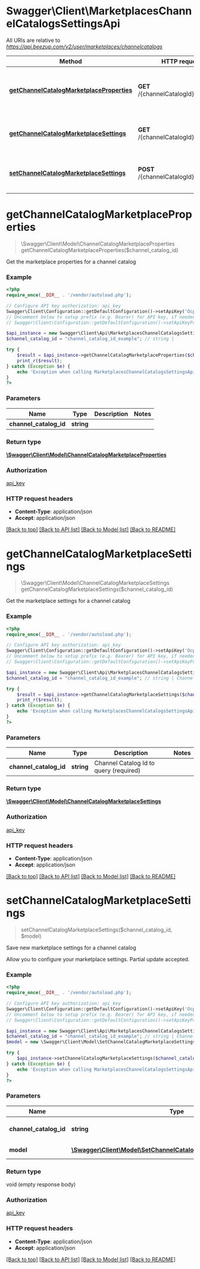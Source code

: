 # Swagger\Client\MarketplacesChannelCatalogsSettingsApi

All URIs are relative to *https://api.beezup.com/v2/user/marketplaces/channelcatalogs*

Method | HTTP request | Description
------------- | ------------- | -------------
[**getChannelCatalogMarketplaceProperties**](MarketplacesChannelCatalogsSettingsApi.md#getChannelCatalogMarketplaceProperties) | **GET** /{channelCatalogId}/properties | Get the marketplace properties for a channel catalog
[**getChannelCatalogMarketplaceSettings**](MarketplacesChannelCatalogsSettingsApi.md#getChannelCatalogMarketplaceSettings) | **GET** /{channelCatalogId}/settings | Get the marketplace settings for a channel catalog
[**setChannelCatalogMarketplaceSettings**](MarketplacesChannelCatalogsSettingsApi.md#setChannelCatalogMarketplaceSettings) | **POST** /{channelCatalogId}/settings | Save new marketplace settings for a channel catalog


# **getChannelCatalogMarketplaceProperties**
> \Swagger\Client\Model\ChannelCatalogMarketplaceProperties getChannelCatalogMarketplaceProperties($channel_catalog_id)

Get the marketplace properties for a channel catalog

### Example
```php
<?php
require_once(__DIR__ . '/vendor/autoload.php');

// Configure API key authorization: api_key
Swagger\Client\Configuration::getDefaultConfiguration()->setApiKey('Ocp-Apim-Subscription-Key', 'YOUR_API_KEY');
// Uncomment below to setup prefix (e.g. Bearer) for API key, if needed
// Swagger\Client\Configuration::getDefaultConfiguration()->setApiKeyPrefix('Ocp-Apim-Subscription-Key', 'Bearer');

$api_instance = new Swagger\Client\Api\MarketplacesChannelCatalogsSettingsApi();
$channel_catalog_id = "channel_catalog_id_example"; // string | 

try {
    $result = $api_instance->getChannelCatalogMarketplaceProperties($channel_catalog_id);
    print_r($result);
} catch (Exception $e) {
    echo 'Exception when calling MarketplacesChannelCatalogsSettingsApi->getChannelCatalogMarketplaceProperties: ', $e->getMessage(), PHP_EOL;
}
?>
```

### Parameters

Name | Type | Description  | Notes
------------- | ------------- | ------------- | -------------
 **channel_catalog_id** | **string**|  |

### Return type

[**\Swagger\Client\Model\ChannelCatalogMarketplaceProperties**](../Model/ChannelCatalogMarketplaceProperties.md)

### Authorization

[api_key](../../README.md#api_key)

### HTTP request headers

 - **Content-Type**: application/json
 - **Accept**: application/json

[[Back to top]](#) [[Back to API list]](../../README.md#documentation-for-api-endpoints) [[Back to Model list]](../../README.md#documentation-for-models) [[Back to README]](../../README.md)

# **getChannelCatalogMarketplaceSettings**
> \Swagger\Client\Model\ChannelCatalogMarketplaceSettings getChannelCatalogMarketplaceSettings($channel_catalog_id)

Get the marketplace settings for a channel catalog

### Example
```php
<?php
require_once(__DIR__ . '/vendor/autoload.php');

// Configure API key authorization: api_key
Swagger\Client\Configuration::getDefaultConfiguration()->setApiKey('Ocp-Apim-Subscription-Key', 'YOUR_API_KEY');
// Uncomment below to setup prefix (e.g. Bearer) for API key, if needed
// Swagger\Client\Configuration::getDefaultConfiguration()->setApiKeyPrefix('Ocp-Apim-Subscription-Key', 'Bearer');

$api_instance = new Swagger\Client\Api\MarketplacesChannelCatalogsSettingsApi();
$channel_catalog_id = "channel_catalog_id_example"; // string | Channel Catalog Id to query (required)

try {
    $result = $api_instance->getChannelCatalogMarketplaceSettings($channel_catalog_id);
    print_r($result);
} catch (Exception $e) {
    echo 'Exception when calling MarketplacesChannelCatalogsSettingsApi->getChannelCatalogMarketplaceSettings: ', $e->getMessage(), PHP_EOL;
}
?>
```

### Parameters

Name | Type | Description  | Notes
------------- | ------------- | ------------- | -------------
 **channel_catalog_id** | **string**| Channel Catalog Id to query (required) |

### Return type

[**\Swagger\Client\Model\ChannelCatalogMarketplaceSettings**](../Model/ChannelCatalogMarketplaceSettings.md)

### Authorization

[api_key](../../README.md#api_key)

### HTTP request headers

 - **Content-Type**: application/json
 - **Accept**: application/json

[[Back to top]](#) [[Back to API list]](../../README.md#documentation-for-api-endpoints) [[Back to Model list]](../../README.md#documentation-for-models) [[Back to README]](../../README.md)

# **setChannelCatalogMarketplaceSettings**
> setChannelCatalogMarketplaceSettings($channel_catalog_id, $model)

Save new marketplace settings for a channel catalog

Allow you to configure your marketplace settings.  Partial update accepted.

### Example
```php
<?php
require_once(__DIR__ . '/vendor/autoload.php');

// Configure API key authorization: api_key
Swagger\Client\Configuration::getDefaultConfiguration()->setApiKey('Ocp-Apim-Subscription-Key', 'YOUR_API_KEY');
// Uncomment below to setup prefix (e.g. Bearer) for API key, if needed
// Swagger\Client\Configuration::getDefaultConfiguration()->setApiKeyPrefix('Ocp-Apim-Subscription-Key', 'Bearer');

$api_instance = new Swagger\Client\Api\MarketplacesChannelCatalogsSettingsApi();
$channel_catalog_id = "channel_catalog_id_example"; // string | Channel Catalog Id to query
$model = new \Swagger\Client\Model\SetChannelCatalogMarketplaceSettingsRequest(); // \Swagger\Client\Model\SetChannelCatalogMarketplaceSettingsRequest | Settings to save

try {
    $api_instance->setChannelCatalogMarketplaceSettings($channel_catalog_id, $model);
} catch (Exception $e) {
    echo 'Exception when calling MarketplacesChannelCatalogsSettingsApi->setChannelCatalogMarketplaceSettings: ', $e->getMessage(), PHP_EOL;
}
?>
```

### Parameters

Name | Type | Description  | Notes
------------- | ------------- | ------------- | -------------
 **channel_catalog_id** | **string**| Channel Catalog Id to query |
 **model** | [**\Swagger\Client\Model\SetChannelCatalogMarketplaceSettingsRequest**](../Model/\Swagger\Client\Model\SetChannelCatalogMarketplaceSettingsRequest.md)| Settings to save |

### Return type

void (empty response body)

### Authorization

[api_key](../../README.md#api_key)

### HTTP request headers

 - **Content-Type**: application/json
 - **Accept**: application/json

[[Back to top]](#) [[Back to API list]](../../README.md#documentation-for-api-endpoints) [[Back to Model list]](../../README.md#documentation-for-models) [[Back to README]](../../README.md)

